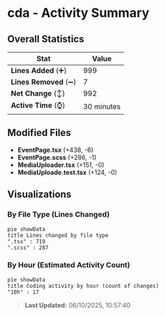 # cda - Activity Summary 

## Overall Statistics

| Stat                   | Value                                                             |
| ---------------------- | ----------------------------------------------------------------- |
| **Lines Added** (➕)   | 999                                          |
| **Lines Removed** (➖) | 7                                        |
| **Net Change** (↕)    | 992                |
| **Active Time** (⌚)   | 30 minutes |


## Modified Files
- **EventPage.tsx** (+438, -6)
- **EventPage.scss** (+286, -1)
- **MediaUploader.tsx** (+151, -0)
- **MediaUploade.test.tsx** (+124, -0)

## Visualizations

### By File Type (Lines Changed)

```mermaid
pie showData
title Lines changed by file type
".tsx" : 719
".scss" : 287
```

### By Hour (Estimated Activity Count)

```mermaid
pie showData
title Coding activity by hour (count of changes)
"10h" : 17
```


> **Last Updated:** 06/10/2025, 10:57:40